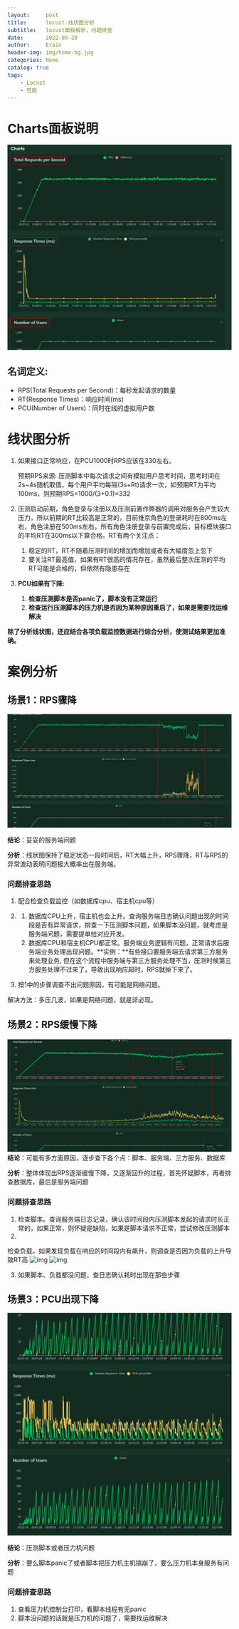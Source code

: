 ```yaml
---
layout:     post
title:      locust-线状图分析
subtitle:   locust面板解析，问题排查
date:       2022-05-20
author:     Erain
header-img: img/home-bg.jpg
categories: None
catalog: true
tags:
    - Locust
    - 性能
---
```


# Charts面板说明

![](/img/post/负载监控/locust-Charts面板说明.png)

## 名词定义:

- RPS(Total Requests per Second)：每秒发起请求的数量
- RT(Response Times)：响应时间(ms)
- PCU(Number of Users)：同时在线的虚拟用户数

# 线状图分析

1. 如果接口正常响应，在PCU1000时RPS应该在330左右。

   预期RPS来源: 压测脚本中每次请求之间有模拟用户思考时间，思考时间在2s~4s随机取值，每个用户平均每隔(3s+Rt)请求一次，如预期RT为平均100ms，则预期RPS=1000/(3+0.1)=332

1. 压测启动前期，角色登录与注册以及压测前置作弊器的调用对服务会产生较大压力，所以前期的RT比较高是正常的，目前维京角色的登录耗时在800ms左右，角色注册在500ms左右，所有角色注册登录与前置完成后，目标模块接口的平均RT在300ms以下算合格。RT有两个关注点：
    1. 稳定的RT，RT不随着压测时间的增加而增加或者有大幅度忽上忽下
    2. 要关注RT最高值，如果有RT很高的情况存在，虽然最后整次压测的平均RT可能是合格的，但依然有隐患存在

1. **PCU如果有下降:**

    1. **检查压测脚本是否panic了，脚本没有正常运行**
    2. **检查运行压测脚本的压力机是否因为某种原因重启了，如果是需要找运维解决**

**除了分析线状图，还应结合各项负载监控数据进行综合分析，使测试结果更加准确。**

# 案例分析

## 场景1：RPS骤降

![img](/img/post/负载监控/locust-RPS骤降.png)

**结论**：妥妥的服务端问题

**分析**：线状图保持了稳定状态一段时间后，RT大幅上升，RPS骤降，RT与RPS的异常波动表明问题极大概率出在服务端。

### 问题排查思路

1. 配合检查负载监控（如数据库cpu、宿主机cpu等）

1.
    1. 数据库CPU上升，宿主机也会上升。查询服务端日志确认问题出现的时间段是否有异常请求，排查一下压测脚本问题，如果脚本没问题，就考虑是服务端问题，需要提单给对应开发。
    2. 数据库CPU和宿主机CPU都正常。服务端业务逻辑有问题，正常请求后服务端业务处理出现问题。**实例：**有些接口要服务端去请求第三方服务来处理业务,
       但在这个流程中服务端与第三方服务处理不当，压测时候第三方服务处理不过来了，导致出现响应超时，RPS就掉下来了。

1. 按1中的步骤调查不出问题原因，有可能是网络问题。

解决方法：多压几波，如果是网络问题，就是非必现。

## 场景2：RPS缓慢下降

![img](/img/post/负载监控/locust-RPS缓慢下降.png)
**结论**：可能有多方面原因，逐步查下各个点：脚本、服务端、三方服务、数据库

**分析**：整体体现出RPS逐渐缓慢下降，又逐渐回升的过程，首先怀疑脚本，再者排查数据库，最后是服务端问题

### 问题排查思路

1. 检查脚本。查询服务端日志记录，确认该时间段内压测脚本发起的请求时长正常的，如果正常，则怀疑是缺陷，如果是脚本请求不正常，尝试修改压测脚本
2.

检查负载。如果发现负载在响应的时间段内有飙升，则调查是否因为负载的上升导致RT高
![img](https://cdn.nlark.com/yuque/0/2022/png/12902051/1651046599857-c3bcb84b-e268-4e2e-8c56-49df5c3d26c0.png)
![img](https://cdn.nlark.com/yuque/0/2022/png/12902051/1651046624528-50cf462e-e070-4f22-85b6-151bd9ec6962.png)

3. 如果脚本、负载都没问题，查日志确认耗时出现在那些步骤

## 场景3：PCU出现下降

![img](/img/post/负载监控/locust-PCU下降.png)

**结论**：压测脚本或者压力机问题

**分析**：要么脚本panic了或者脚本把压力机主机搞崩了，要么压力机本身服务有问题

### 问题排查思路

1. 查看压力机控制台打印，看脚本线程有无panic
2. 脚本没问题的话就是压力机的问题了，需要找运维解决